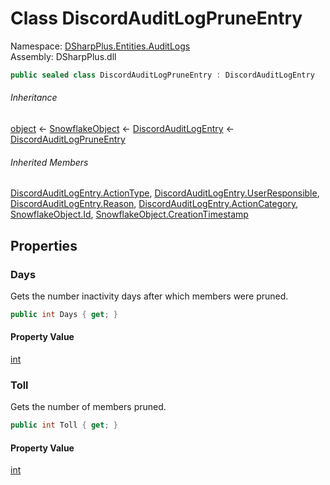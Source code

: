 # Class DiscordAuditLogPruneEntry

Namespace: [DSharpPlus.Entities.AuditLogs](DSharpPlus.Entities.AuditLogs.md)  
Assembly: DSharpPlus.dll

```csharp
public sealed class DiscordAuditLogPruneEntry : DiscordAuditLogEntry
```

###### Inheritance

[object](https://learn.microsoft.com/dotnet/api/system.object) ← 
[SnowflakeObject](DSharpPlus.Entities.SnowflakeObject.md) ← 
[DiscordAuditLogEntry](DSharpPlus.Entities.AuditLogs.DiscordAuditLogEntry.md) ← 
[DiscordAuditLogPruneEntry](DSharpPlus.Entities.AuditLogs.DiscordAuditLogPruneEntry.md)

###### Inherited Members

[DiscordAuditLogEntry.ActionType](DSharpPlus.Entities.AuditLogs.DiscordAuditLogEntry.md\#DSharpPlus\_Entities\_AuditLogs\_DiscordAuditLogEntry\_ActionType), 
[DiscordAuditLogEntry.UserResponsible](DSharpPlus.Entities.AuditLogs.DiscordAuditLogEntry.md\#DSharpPlus\_Entities\_AuditLogs\_DiscordAuditLogEntry\_UserResponsible), 
[DiscordAuditLogEntry.Reason](DSharpPlus.Entities.AuditLogs.DiscordAuditLogEntry.md\#DSharpPlus\_Entities\_AuditLogs\_DiscordAuditLogEntry\_Reason), 
[DiscordAuditLogEntry.ActionCategory](DSharpPlus.Entities.AuditLogs.DiscordAuditLogEntry.md\#DSharpPlus\_Entities\_AuditLogs\_DiscordAuditLogEntry\_ActionCategory), 
[SnowflakeObject.Id](DSharpPlus.Entities.SnowflakeObject.md\#DSharpPlus\_Entities\_SnowflakeObject\_Id), 
[SnowflakeObject.CreationTimestamp](DSharpPlus.Entities.SnowflakeObject.md\#DSharpPlus\_Entities\_SnowflakeObject\_CreationTimestamp)

## Properties

### <a id="DSharpPlus_Entities_AuditLogs_DiscordAuditLogPruneEntry_Days"></a>Days

Gets the number inactivity days after which members were pruned.

```csharp
public int Days { get; }
```

#### Property Value

[int](https://learn.microsoft.com/dotnet/api/system.int32)

### <a id="DSharpPlus_Entities_AuditLogs_DiscordAuditLogPruneEntry_Toll"></a>Toll

Gets the number of members pruned.

```csharp
public int Toll { get; }
```

#### Property Value

[int](https://learn.microsoft.com/dotnet/api/system.int32)

